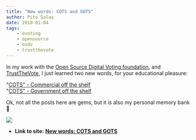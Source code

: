 ```yaml
---
title: "New words: COTS and GOTS"
author: Pito Salas
date: 2010-01-04
tags:
    - evoting
    - opensource
    - osdv
    - trustthevote
---
```


In my work with the [Open Source Digital Voting
foundation](<http://www.osdv.org>), and
[TrustTheVote](<www.trustthevote.org>), I just learned two new words, for your
educational pleasure:

"[COTS" - Commercial off the
shelf](<http://en.wikipedia.org/wiki/Commercial_off-the-shelf>)  
"[COTS" - Government off the
shelf](<http://en.wikipedia.org/wiki/Government_off-the-shelf>)

Ok, not all the posts here are gems, but it is also my personal memory bank 🙂

![](https://i0.wp.com/img.zemanta.com/pixy.gif?w=584)


* **Link to site:** **[New words: COTS and GOTS](None)**
